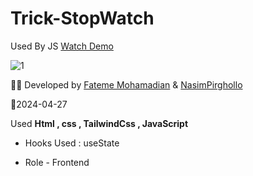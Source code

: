 # Trick-StopWatch
Used By JS
  [Watch Demo](https://fatememohamadian.github.io/Trick-StopWatch/)

                                                           
                                                           
                                                      
![1](https://github.com/fatemeMohamadian/Trick-StopWatch/assets/155579918/a0102865-cd1d-4c6f-af8a-f910d21458f8)
                                                            

  👩‍🎓 Developed by <a href="https://linkedin.com/in/fateme-mohamadian-dev0824" target="blank">Fateme Mohamadian</a> & <a href="https://github.com/Nasim1380p" target="blank">NasimPirghollo</a>

 📅2024-04-27

 Used **Html , css , TailwindCss , JavaScript** 
 
- Hooks Used : useState 

- Role - Frontend


